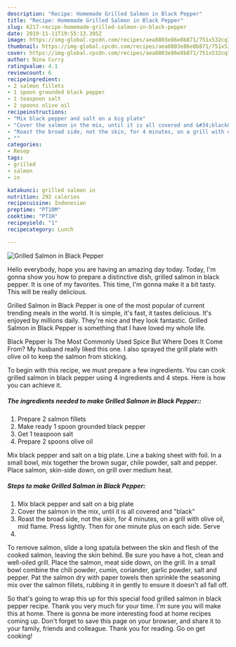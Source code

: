 ```yaml
---
description: "Recipe: Homemade Grilled Salmon in Black Pepper"
title: "Recipe: Homemade Grilled Salmon in Black Pepper"
slug: 6217-recipe-homemade-grilled-salmon-in-black-pepper
date: 2019-11-11T19:55:13.395Z
image: https://img-global.cpcdn.com/recipes/aea8803e86e8b871/751x532cq70/grilled-salmon-in-black-pepper-recipe-main-photo.jpg
thumbnail: https://img-global.cpcdn.com/recipes/aea8803e86e8b871/751x532cq70/grilled-salmon-in-black-pepper-recipe-main-photo.jpg
cover: https://img-global.cpcdn.com/recipes/aea8803e86e8b871/751x532cq70/grilled-salmon-in-black-pepper-recipe-main-photo.jpg
author: Nina Curry
ratingvalue: 4.1
reviewcount: 6
recipeingredient:
- 2 salmon fillets
- 1 spoon grounded black pepper
- 1 teaspoon salt
- 2 spoons olive oil
recipeinstructions:
- "Mix black pepper and salt on a big plate"
- "Cover the salmon in the mix, until it is all covered and &#34;black&#34;"
- "Roast the broad side, not the skin, for 4 minutes, on a grill with olive oil, mid flame. Press lightly. Then for one minute plus on each side. Serve"
- ""
categories:
- Resep
tags:
- grilled
- salmon
- in

katakunci: grilled salmon in
nutrition: 292 calories
recipecuisine: Indonesian
preptime: "PT10M"
cooktime: "PT1H"
recipeyield: "1"
recipecategory: Lunch

---
```



![Grilled Salmon in Black Pepper](https://img-global.cpcdn.com/recipes/aea8803e86e8b871/751x532cq70/grilled-salmon-in-black-pepper-recipe-main-photo.jpg)

Hello everybody, hope you are having an amazing day today. Today, I'm gonna show you how to prepare a distinctive dish, grilled salmon in black pepper. It is one of my favorites. This time, I'm gonna make it a bit tasty. This will be really delicious.

Grilled Salmon in Black Pepper is one of the most popular of current trending meals in the world. It is simple, it's fast, it tastes delicious. It's enjoyed by millions daily. They're nice and they look fantastic. Grilled Salmon in Black Pepper is something that I have loved my whole life.

Black Pepper Is The Most Commonly Used Spice But Where Does It Come From? My husband really liked this one. I also sprayed the grill plate with olive oil to keep the salmon from sticking.


To begin with this recipe, we must prepare a few ingredients. You can cook grilled salmon in black pepper using 4 ingredients and 4 steps. Here is how you can achieve it.

##### The ingredients needed to make Grilled Salmon in Black Pepper::

1. Prepare 2 salmon fillets
1. Make ready 1 spoon grounded black pepper
1. Get 1 teaspoon salt
1. Prepare 2 spoons olive oil


Mix black pepper and salt on a big plate. Line a baking sheet with foil. In a small bowl, mix together the brown sugar, chile powder, salt and pepper. Place salmon, skin-side down, on grill over medium heat. 

##### Steps to make Grilled Salmon in Black Pepper:

1. Mix black pepper and salt on a big plate
1. Cover the salmon in the mix, until it is all covered and &#34;black&#34;
1. Roast the broad side, not the skin, for 4 minutes, on a grill with olive oil, mid flame. Press lightly. Then for one minute plus on each side. Serve
1. 


To remove salmon, slide a long spatula between the skin and flesh of the cooked salmon, leaving the skin behind. Be sure you have a hot, clean and well-oiled grill. Place the salmon, meat side down, on the grill. In a small bowl combine the chili powder, cumin, coriander, garlic powder, salt and pepper. Pat the salmon dry with paper towels then sprinkle the seasoning mix over the salmon fillets, rubbing it in gently to ensure it doesn&#39;t all fall off. 

So that's going to wrap this up for this special food grilled salmon in black pepper recipe. Thank you very much for your time. I'm sure you will make this at home. There is gonna be more interesting food at home recipes coming up. Don't forget to save this page on your browser, and share it to your family, friends and colleague. Thank you for reading. Go on get cooking!
